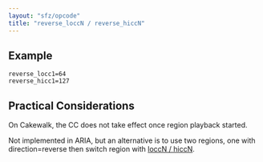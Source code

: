 ```yaml
---
layout: "sfz/opcode"
title: "reverse_loccN / reverse_hiccN"
---
```

## Example
```
reverse_locc1=64
reverse_hicc1=127
```

## Practical Considerations

On Cakewalk, the CC does not take effect once region playback started.

Not implemented in ARIA, but an alternative is to use two regions, one with
direction=reverse then switch region with [loccN / hiccN](loccN).
